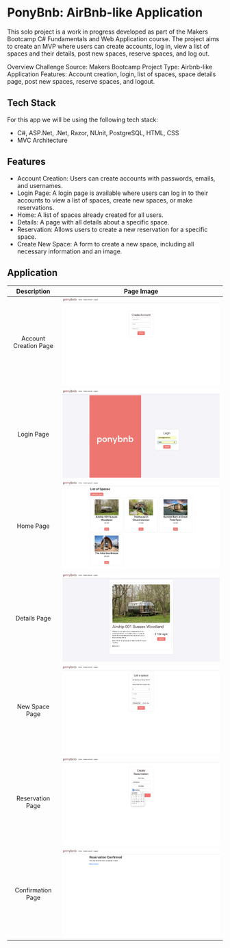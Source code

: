 # PonyBnb: AirBnb-like Application


This solo project is a work in progress developed as part of the Makers Bootcamp C# Fundamentals and Web Application course. The project aims to create an MVP where users can create accounts, log in, view a list of spaces and their details, post new spaces, reserve spaces, and log out.

Overview
Challenge Source: Makers Bootcamp
Project Type: Airbnb-like Application
Features: Account creation, login, list of spaces, space details page, post new spaces, reserve spaces, and logout.


## Tech Stack

For this app we will be using the following tech stack:
- C#, ASP.Net, .Net, Razor, NUnit, PostgreSQL, HTML, CSS
- MVC Architecture

## Features

- Account Creation: Users can create accounts with passwords, emails, and usernames.
- Login Page: A login page is available where users can log in to their accounts to view a list of spaces, create new spaces, or make reservations.
- Home: A list of spaces already created for all users.
- Details: A page with all details about a specific space.
- Reservation: Allows users to create a new reservation for a specific space.
- Create New Space: A form to create a new space, including all necessary information and an image.


## Application

|   Description    |   Page Image    |
|:------------:|:----------------:|
|Account Creation Page| ![](MakersBnB/wwwroot/images/createaccount-page.png)|
|Login Page| ![](MakersBnB/wwwroot/images/login-page.png)|
|Home Page| ![](MakersBnB/wwwroot/images/home-page.png)|
|Details Page| ![](MakersBnB/wwwroot/images/space-details.png)|
|New Space Page| ![](MakersBnB/wwwroot/images/newspace-page.png)|
|Reservation Page| ![](MakersBnB/wwwroot/images/reservation.png)|
|Confirmation Page| ![](MakersBnB/wwwroot/images/confirmation.png)|
